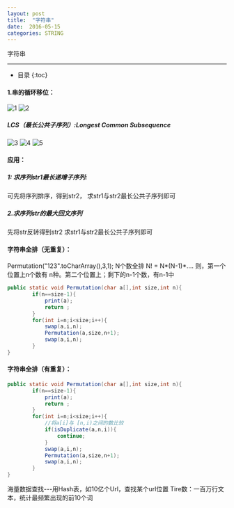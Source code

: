 ```yaml
---
layout: post
title:  "字符串"
date:  2016-05-15
categories: STRING
---
```


字符串

---

- 目录
{:toc}

#### 1.串的循环移位：
 
![1](/image/s1.png)
![2](/image/s2.png)

##### LCS（最长公共子序列）:Longest Common Subsequence

![3](/image/s3.png)
![4](/image/s4.png)
![5](/image/s5.png)

#### 应用：

##### 1: 求序列str1最长递增子序列:

可先将序列排序，得到str2，
求str1与str2最长公共子序列即可

##### 2.求序列str的最大回文序列

先将str反转得到str2
求str1与str2最长公共子序列即可




#### 字符串全排（无重复）：

Permutation("123".toCharArray(),3,1);
N个数全排 N! = N*(N-1)*….
则，第一个位置上n个数有 n种。第二个位置上；剩下的n-1个数，有n-1中

```java
public static void Permutation(char a[],int size,int n){
		if(n==size-1){
			print(a);			
			return ;
		}
		for(int i=n;i<size;i++){
			swap(a,i,n);
			Permutation(a,size,n+1);
			swap(a,i,n);
		}
}
```

#### 字符串全排（有重复）：

```java
public static void Permutation(char a[],int size,int n){
		if(n==size-1){
			print(a);			
			return ;
		}
		for(int i=n;i<size;i++){
			//将a[i]与 [n,i)之间的数比较
			if(isDuplicate(a,n,i)){ 
				continue;
			}				
			swap(a,i,n);
			Permutation(a,size,n+1);
			swap(a,i,n);
		}
}
```

海量数据查找---用Hash表，如10亿个Url，查找某个url位置
Tire数：一百万行文本，统计最频繁出现的前10个词
